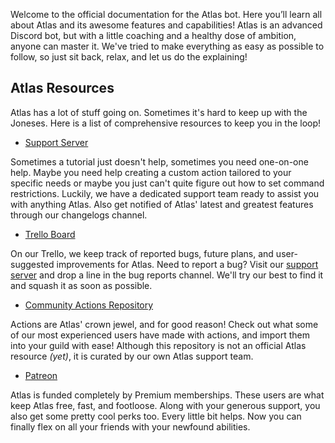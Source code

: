 Welcome to the official documentation for the Atlas bot. Here you’ll learn all about Atlas and its awesome features and capabilities! Atlas is an advanced Discord bot, but with a little coaching and a healthy dose of ambition, anyone can master it. We've tried to make everything as easy as possible to follow, so just sit back, relax, and let us do the explaining!

## Atlas Resources

Atlas has a lot of stuff going on. Sometimes it's hard to keep up with the Joneses. Here is a list of comprehensive resources to keep you in the loop!

- [Support Server](https://atlas.bot/support)

Sometimes a tutorial just doesn't help, sometimes you need one-on-one help. Maybe you need help creating a custom action tailored to your specific needs or maybe you just can't quite figure out how to set command restrictions. Luckily, we have a dedicated support team ready to assist you with anything Atlas. Also get notified of Atlas' latest and greatest features through our changelogs channel.

- [Trello Board](https://trello.com/b/8Otuk5R1/antares)

On our Trello, we keep track of reported bugs, future plans, and user-suggested improvements for Atlas. Need to report a bug? Visit our [support server](https://atlas.bot/support) and drop a line in the bug reports channel. We'll try our best to find it and squash it as soon as possible.

- [Community Actions Repository](https://github.com/sylo-digital/community-actions)

Actions are Atlas' crown jewel, and for good reason! Check out what some of our most experienced users have made with actions, and import them into your guild with ease! Although this repository is not an official Atlas resource _(yet)_, it is curated by our own Atlas support team.

- [Patreon](https://www.patreon.com/NotSylver)

Atlas is funded completely by Premium memberships. These users are what keep Atlas free, fast, and footloose. Along with your generous support, you also get some pretty cool perks too. Every little bit helps. Now you can finally flex on all your friends with your newfound abilities.
